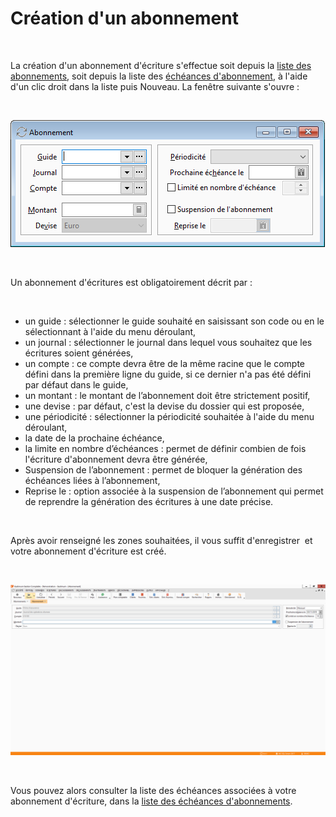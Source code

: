 # Création d'un abonnement


 


La création d'un abonnement d'écriture s'effectue soit depuis la [liste des abonnements](../2/ListeAbonnements.md), soit depuis la liste des [échéances 
 d'abonnement](../4/EchéancesAbonnements.md), à l'aide d'un clic droit dans la liste puis Nouveau. 
 La fenêtre suivante s'ouvre :


 


![](creation_abonnement.png)


 


Un abonnement d'écritures est obligatoirement décrit par :


 


* un guide : sélectionner 
 le guide souhaité en saisissant son code ou en le sélectionnant à 
 l'aide du menu déroulant,
* un journal 
 : sélectionner le journal dans lequel vous souhaitez que les écritures 
 soient générées,
* un compte 
 : ce compte devra être de la même racine que le compte défini dans 
 la première ligne du guide, si ce dernier n'a pas été défini par défaut 
 dans le guide,
* un 
 montant : le montant de l’abonnement doit être strictement 
 positif,
* une devise 
 : par défaut, c'est la devise du dossier qui 
 est proposée,
* une périodicité 
 : sélectionner la périodicité souhaitée à l'aide du menu déroulant,
* la date de la prochaine échéance,
* la 
 limite en nombre d’échéances : permet de définir combien de 
 fois l'écriture d'abonnement devra être générée,
* Suspension 
 de l’abonnement : permet de bloquer la génération des échéances liées 
 à l’abonnement,
* Reprise 
 le : option associée à la suspension de l’abonnement qui permet de 
 reprendre la génération des écritures à une date précise.


 


Après avoir renseigné les zones souhaitées, il vous suffit d'enregistrer 
  et votre abonnement d'écriture est créé.


 


![](Abonnement_cree.png)


 


Vous pouvez alors consulter la liste des échéances associées à votre 
 abonnement d'écriture, dans la [liste 
 des échéances d'abonnements](../4/EchéancesAbonnements.md).


 



